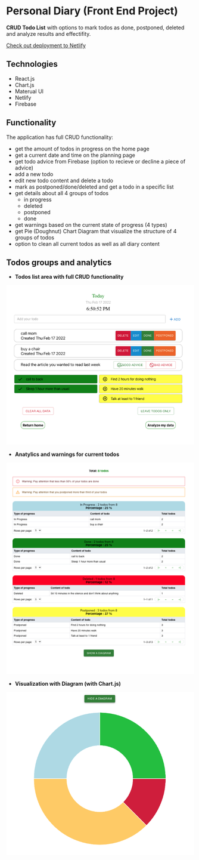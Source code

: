 # Personal Diary (Front End Project)

**CRUD Todo List** with options to mark todos as done, postponed, deleted and analyze results and effectifity.

[Check out deployment to Netlify](https://julie-cherner-diary-project.netlify.app/)

## Technologies

- React.js
- Chart.js
- Materual UI
- Netlify
- Firebase

## Functionality

The application has full CRUD functionality:

- get the amount of todos in progress on the home page
- get a current date and time on the planning page
- get todo advice from Firebase (option to recieve or decline a piece of advice)
- add a new todo
- edit new todo content and delete a todo
- mark as postponed/done/deleted and get a todo in a specific list
- get details about all 4 groups of todos
  - in progress
  - deleted
  - postponed
  - done
- get warnings based on the current state of progress (4 types)
- get Pie (Doughnut) Chart Diagram that visualize the structure of 4 groups of todos
- option to clean all current todos as well as all diary content

## Todos groups and analytics

- **Todos list area with full CRUD functionality**

![diary page](./src/assets/images/todo-list.png)

- **Anatylics and warnings for current todos**

![analytics and warnings](./src/assets/images/analytics.png)

- **Visualization with Diagram (with Chart.js)**

![diagram](./src/assets/images/diagram.png)
